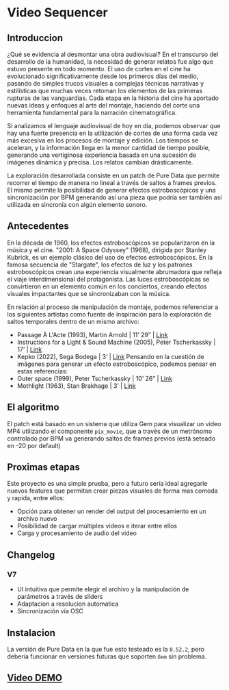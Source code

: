 # Video Sequencer

## Introduccion
¿Qué se evidencia al desmontar una obra audiovisual? En el transcurso del desarrollo de la humanidad, la necesidad de generar relatos fue algo que estuvo presente en todo momento. El uso de cortes en el cine ha evolucionado significativamente desde los primeros días del medio, pasando de simples trucos visuales a complejas técnicas narrativas y estilísticas que muchas veces retoman los elementos de las primeras rupturas de las vanguardias. Cada etapa en la historia del cine ha aportado nuevas ideas y enfoques al arte del montaje, haciendo del corte una herramienta fundamental para la narración cinematográfica.

Si analizamos el lenguaje audiovisual de hoy en día, podemos observar que hay una fuerte presencia en la utilización de cortes de una forma cada vez más excesiva en los procesos de montaje y edición. Los tiempos se aceleran, y la información llega en la menor cantidad de tiempo posible, generando una vertiginosa experiencia basada en una sucesión de imágenes dinámica y precisa. Los relatos cambian drásticamente.

La exploración desarrollada consiste en un patch de Pure Data que permite recorrer el tiempo de manera no lineal a través de saltos a frames previos. El mismo permite la posibilidad de generar efectos estroboscópicos y una sincronización por BPM generando así una pieza que podría ser también así utilizada en sincronía con algún elemento sonoro.

## Antecedentes
En la década de 1960, los efectos estroboscópicos se popularizaron en la música y el cine. "2001: A Space Odyssey" (1968), dirigida por Stanley Kubrick, es un ejemplo clásico del uso de efectos estroboscópicos. En la famosa secuencia de "Stargate", los efectos de luz y los patrones estroboscópicos crean una experiencia visualmente abrumadora que refleja el viaje interdimensional del protagonista. Las luces estroboscópicas se convirtieron en un elemento común en los conciertos, creando efectos visuales impactantes que se sincronizaban con la música.

En relación al proceso de manipulación de montaje, podemos referenciar a los siguientes artistas como fuente de inspiración para la exploración de saltos temporales dentro de un mismo archivo:
- Passage À L'Acte (1993), Martin Arnold | 11’ 29” | [Link](https://vimeo.com/398345542)
- Instructions for a Light & Sound Machine (2005), Peter Tscherkassky | 17’ | [Link](https://www.dailymotion.com/video/x2rbcyx)
- Kepko (2022), Sega Bodega | 3’ | [Link](https://youtu.be/CW5HeFHuJig)
Pensando en la cuestión de imágenes para generar un efecto estroboscópico, podemos pensar en estas referencias:
- Outer space (1999), Peter Tscherkassky | 10’ 26” | [Link](https://vimeo.com/314251447)
- Mothlight (1963), Stan Brakhage | 3’ | [Link](https://youtu.be/S5P5vkegmvU)

## El algoritmo
El patch está basado en un sistema que utiliza Gem para visualizar un video MP4 utilizando el componente `pix_movie`, que a través de un metrónomo controlado por BPM va generando saltos de frames previos (está seteado en -20 por default)

## Proximas etapas
Este proyecto es una simple prueba, pero a futuro sería ideal agregarle nuevos features que permitan crear piezas visuales de forma mas comoda y rapida, entre ellos:
- Opción para obtener un render del output del procesamiento en un archivo nuevo
- Posibilidad de cargar múltiples videos e iterar entre ellos
- Carga y procesamiento de audio del video

## Changelog
### V7
- UI intuitiva que permite elegir el archivo y la manipulación de parámetros a través de sliders
- Adaptacion a resolucion automatica
- Sincronización vía OSC

## Instalacion
La versión de Pure Data en la que fue esto testeado es la `0.52.2`, pero debería funcionar en versiones futuras que soporten `Gem` sin problema.

## [Video DEMO](https://youtu.be/BZhYhMdDeig)
